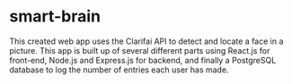 # smart-brain

This created web app uses the Clarifai API to detect and locate a face in a picture. This app is built up of several different parts using React.js for front-end, Node.js and Express.js for backend, and finally a PostgreSQL database to log the number of entries each user has made.
